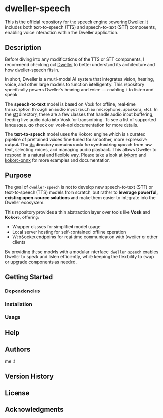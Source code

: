 # dweller-speech

This is the official repository for the speech engine powering [Dweller](https://github.com/kannachi323/dweller). 
It includes both text-to-speech (TTS) and speech-to-text (STT) components, enabling voice interaction within the Dweller application.

## Description
Before diving into any modifications of the TTS or STT components, I recommend checking out [Dweller](https://github.com/kannachi323/dweller) to better understand its architecture and how dweller-speech fits in.

In short, Dweller is a multi-modal AI system that integrates vision, hearing, voice, and other large models to function intelligently. This repository specifically powers Dweller’s hearing and voice — enabling it to listen and speak.

The **speech-to-text** model is based on Vosk for offline, real-time transcription through an audio input (such as microphone, speakers, etc). In the [stt](https://github.com/kannachi323/dweller-speech/tree/main/stt) directory, there are a few classes that handle audio input buffering, feeding live audio data into Vosk for transcribing. To see a list of supported languages, go check out [vosk-api](https://github.com/alphacep/vosk-api) documentation for more details.

The **text-to-speech** model uses the Kokoro engine which is a curated pipeline of pretrained voices fine-tuned for smoother, more expressive output. The [tts](https://github.com/kannachi323/dweller-speech/tree/main/tts) directory contains code for synthesizing speech from raw text, selecting voices, and managing audio playback. This allows Dweller to respond in a natural and flexible way. Please take a look at [kokoro](https://github.com/hexgrad/kokoro) and [kokoro-onnx](https://github.com/thewh1teagle/kokoro-onnx) for more examples and documentation.

## Purpose

The goal of `dweller-speech` is not to develop new speech-to-text (STT) or text-to-speech (TTS) models from scratch, but rather to **leverage powerful, existing open-source solutions** and make them easier to integrate into the Dweller ecosystem.

This repository provides a thin abstraction layer over tools like **Vosk** and **Kokoro**, offering:

- Wrapper classes for simplified model usage  
- Local server hosting for self-contained, offline operation  
- WebSocket endpoints for real-time communication with Dweller or other clients  

By providing these models with a modular interface, `dweller-speech` enables Dweller to speak and listen efficiently, while keeping the flexibility to swap or upgrade components as needed.

## Getting Started

### Dependencies



### Installation


### Usage


## Help

## Authors

[me :)](https://github.com/kannachi323)

## Version History


## License



## Acknowledgments

